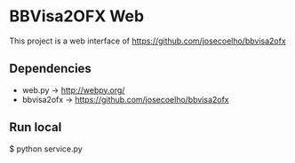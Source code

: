 BBVisa2OFX Web
==============

This project is a web interface of
https://github.com/josecoelho/bbvisa2ofx


Dependencies
------------

* web.py -> http://webpy.org/
* bbvisa2ofx -> https://github.com/josecoelho/bbvisa2ofx


Run local
------------

$ python service.py
